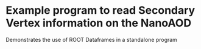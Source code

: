# Example program to read Secondary Vertex information on the NanoAOD

Demonstrates the use of ROOT Dataframes in a standalone program